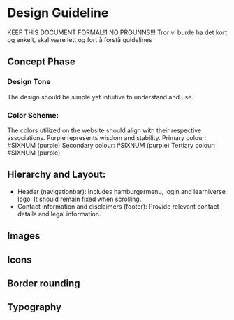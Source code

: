 # Design Guideline
KEEP THIS DOCUMENT FORMAL!1 NO PROUNNS!!!
Tror vi burde ha det kort og enkelt, skal være lett og fort å forstå guidelines

## Concept Phase

### Design Tone
The design should be simple yet intuitive to understand and use.

### Color Scheme:
The colors utilized on the website should align with their respective associations. Purple represents wisdom and stability. 
Primary colour: #SIXNUM (purple)
Secondary colour: #SIXNUM (purple)
Tertiary colour: #SIXNUM (purple)

## Hierarchy and Layout:

* Header (navigationbar): Includes hamburgermenu, login and learniverse logo. It should remain fixed when scrolling.
* Contact information and disclaimers (footer): Provide relevant contact details and legal information.

## Images

## Icons

## Border rounding

## Typography